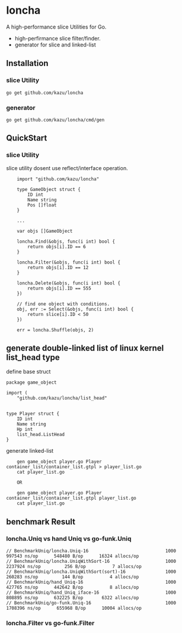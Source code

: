 # loncha
A high-performance slice Utilities for Go.
* high-perfirmance slice filter/finder.
* generator for slice and linked-list 

## Installation

### slice Utility 

    go get github.com/kazu/loncha

### generator 

    go get github.com/kazu/loncha/cmd/gen

## QuickStart 

### slice Utility

slice utility dosent use reflect/interface operation.

```
    import "github.com/kazu/loncha"

    type GameObject struct {
        ID int
        Name string
        Pos []float
    }

    ...

    var objs []GameObject

    loncha.Find(&objs, func(i int) bool {
        return objs[i].ID == 6
    } 

    loncha.Filter(&objs, func(i int) bool {
        return objs[i].ID == 12
    } 

	loncha.Delete(&objs, func(i int) bool {
		return objs[i].ID == 555
	})

    // find one object with conditions.
    obj, err := Select(&objs, func(i int) bool {
		return slice[i].ID < 50
	})

    err = loncha.Shuffle(objs, 2)
```

## generate double-linked list of linux kernel list_head type

define base struct

```
package game_object

import (
    "github.com/kazu/loncha/list_head"


type Player struct {
    ID int
    Name string
    Hp int
    list_head.ListHead
}
```

generate linked-list

```
    gen game_object player.go Player container_list/container_list.gtpl > player_list.go
    cat player_list.go

    OR

    gen game_object player.go Player container_list/container_list.gtpl player_list.go
    cat player_list.go
```
## benchmark Result


### loncha.Uniq vs hand Uniq vs go-funk.Uniq
```
// BenchmarkUniq/loncha.Uniq-16         	    			1000	    997543 ns/op	  548480 B/op	   16324 allocs/op
// BenchmarkUniq/loncha.UniqWithSort-16 	    			1000	   2237924 ns/op	     256 B/op	       7 allocs/op
// BenchmarkUniq/loncha.UniqWithSort(sort)-16         	    1000	    260283 ns/op	     144 B/op	       4 allocs/op
// BenchmarkUniq/hand_Uniq-16                          	    1000	    427765 ns/op	  442642 B/op	       8 allocs/op
// BenchmarkUniq/hand_Uniq_iface-16                    	    1000	    808895 ns/op	  632225 B/op	    6322 allocs/op
// BenchmarkUniq/go-funk.Uniq-16                       	    1000	   1708396 ns/op	  655968 B/op	   10004 allocs/op
```

### loncha.Filter vs go-funk.Filter

```

```
